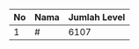 | No | Nama            | Jumlah Level |
|----|-----------------|--------------|
| 1  | #    |    6107        |
